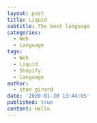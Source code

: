 ```yaml
---
layout: post
title: Liquid
subtitle: The best language
categories:
  - Web
  - Language
tags:
  - Web
  - Liquid
  - Shopify
  - Language
author:
  - stan_girard
date: '2020-01-30 13:44:05'
published: true
content: Hello
---
```


